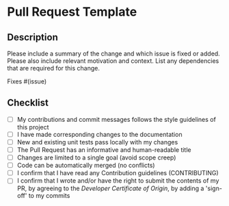 <!--
SPDX-FileCopyrightText: 2023 Digg - Agency for Digital Government

SPDX-License-Identifier: CC0-1.0
-->

# Pull Request Template

## Description

Please include a summary of the change and which issue is fixed or added.
Please also include relevant motivation and context.
List any dependencies that are required for this change.

Fixes #(issue)

## Checklist

- [ ] My contributions and commit messages follows the style guidelines of this project
- [ ] I have made corresponding changes to the documentation
- [ ] New and existing unit tests pass locally with my changes
- [ ] The Pull Request has an informative and human-readable title
- [ ] Changes are limited to a single goal (avoid scope creep)
- [ ] Code can be automatically merged (no conflicts)
- [ ] I confirm that I have read any Contribution guidelines (CONTRIBUTING)
- [ ] I confirm that I wrote and/or have the right to submit the contents of my PR, by agreeing to the _Developer Certificate of Origin_, by adding a 'sign-off' to my commits
